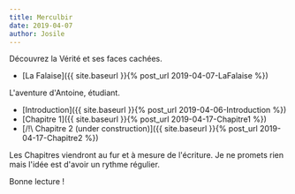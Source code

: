 ```yaml
---
title: Merculbir
date: 2019-04-07
author: Josile
---
```


Découvrez la Vérité et ses faces cachées.

- [La Falaise]({{ site.baseurl }}{% post_url 2019-04-07-LaFalaise %})

L'aventure d'Antoine, étudiant.

- [Introduction]({{ site.baseurl }}{% post_url 2019-04-06-Introduction %})
- [Chapitre 1]({{ site.baseurl }}{% post_url 2019-04-17-Chapitre1 %})
- [/!\ Chapitre 2 (under construction)]({{ site.baseurl }}{% post_url 2019-04-17-Chapitre2 %})


Les Chapitres viendront au fur et à mesure de l'écriture.
Je ne promets rien mais l'idée est d'avoir un rythme régulier.

Bonne lecture !
